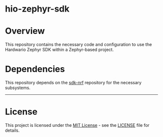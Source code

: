 # hio-zephyr-sdk

# Overview

This repository contains the necessary code and configuration to use the Hardwario Zephyr SDK within a Zephyr-based project.

# Dependencies

This repository depends on the [sdk-nrf](https://github.com/nrfconnect/sdk-nrf) repository for the necessary subsystems.

-----------------------------------------------------------------------------------------------------------

# License

This project is licensed under the [MIT License](https://opensource.org/licenses/MIT/) - see the [LICENSE](https://github.com/hardwario/hio_zephyr_cloud/blob/main/LICENSE) file for details.

